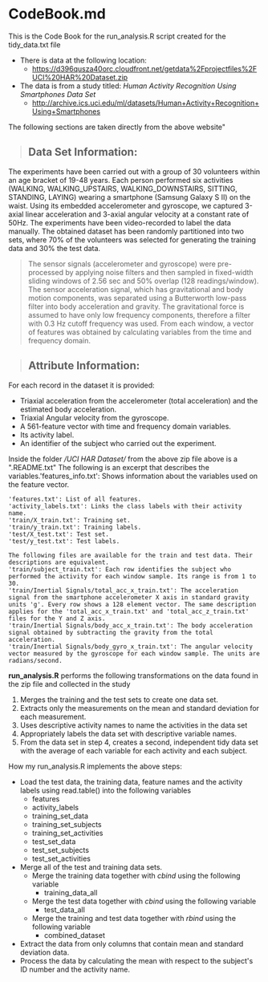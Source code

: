 # CodeBook.md

This is the Code Book for the run_analysis.R script created for the tidy_data.txt file
* There is data at the following location:
  * https://d396qusza40orc.cloudfront.net/getdata%2Fprojectfiles%2FUCI%20HAR%20Dataset.zip
* The data is from a study titled: _Human Activity Recognition Using Smartphones Data Set_
  * http://archive.ics.uci.edu/ml/datasets/Human+Activity+Recognition+Using+Smartphones

The following sections are taken directly from the above website"

> ## Data Set Information:
   The experiments have been carried out with a group of 30 volunteers within an age bracket of 19-48 years. Each person performed six activities (WALKING, WALKING_UPSTAIRS, WALKING_DOWNSTAIRS, SITTING, STANDING, LAYING) wearing a smartphone (Samsung Galaxy S II) on the waist. Using its embedded accelerometer and gyroscope, we captured 3-axial linear acceleration and 3-axial angular velocity at a constant rate of 50Hz. The experiments have been video-recorded to label the data manually. The obtained dataset has been randomly partitioned into two sets, where 70% of the volunteers was selected for generating the training data and 30% the test data.

>  The sensor signals (accelerometer and gyroscope) were pre-processed by applying noise filters and then sampled in fixed-width sliding windows of 2.56 sec and 50% overlap (128 readings/window). The sensor acceleration signal, which has gravitational and body motion components, was separated using a Butterworth low-pass filter into body acceleration and gravity. The gravitational force is assumed to have only low frequency components, therefore a filter with 0.3 Hz cutoff frequency was used. From each window, a vector of features was obtained by calculating variables from the time and frequency domain.

>  ## Attribute Information:
   For each record in the dataset it is provided:
   - Triaxial acceleration from the accelerometer (total acceleration) and the estimated body acceleration.
   - Triaxial Angular velocity from the gyroscope.
   - A 561-feature vector with time and frequency domain variables.
   - Its activity label.
   - An identifier of the subject who carried out the experiment.

  Inside the folder _/UCI HAR Dataset/_ from the above zip file above is a ".README.txt"
  The following is an excerpt that describes the variables.'features_info.txt': Shows information about the variables used on the feature vector.

    'features.txt': List of all features.
    'activity_labels.txt': Links the class labels with their activity name.
    'train/X_train.txt': Training set.
    'train/y_train.txt': Training labels.
    'test/X_test.txt': Test set.
    'test/y_test.txt': Test labels.

    The following files are available for the train and test data. Their descriptions are equivalent.
    'train/subject_train.txt': Each row identifies the subject who performed the activity for each window sample. Its range is from 1 to 30.
    'train/Inertial Signals/total_acc_x_train.txt': The acceleration signal from the smartphone accelerometer X axis in standard gravity units 'g'. Every row shows a 128 element vector. The same description applies for the 'total_acc_x_train.txt' and 'total_acc_z_train.txt' files for the Y and Z axis.
    'train/Inertial Signals/body_acc_x_train.txt': The body acceleration signal obtained by subtracting the gravity from the total acceleration.
    'train/Inertial Signals/body_gyro_x_train.txt': The angular velocity vector measured by the gyroscope for each window sample. The units are radians/second.


**run_analysis.R** performs the following transformations on the data found in the zip file and collected in the study

1. Merges the training and the test sets to create one data set.
2. Extracts only the measurements on the mean and standard deviation for each measurement.
3. Uses descriptive activity names to name the activities in the data set
4. Appropriately labels the data set with descriptive variable names.
5. From the data set in step 4, creates a second, independent tidy data set with the average of each variable for each activity and each subject.

How my run_analysis.R implements the above steps:

* Load the test data, the training data, feature names and the activity labels using read.table() into the following variables
  * features
  * activity_labels
  * training_set_data
  * training_set_subjects
  * training_set_activities
  * test_set_data
  * test_set_subjects
  * test_set_activities
* Merge all of the test and training data sets.
  * Merge the training data together with _cbind_ using the following variable
    * training_data_all
  * Merge the test data together with _cbind_ using the following variable
    * test_data_all
  * Merge the training and test data together with _rbind_ using the following variable
    * combined_dataset
* Extract the data from only columns that contain mean and standard deviation data.
* Process the data by calculating the mean with respect to the subject's ID number and the activity name.
